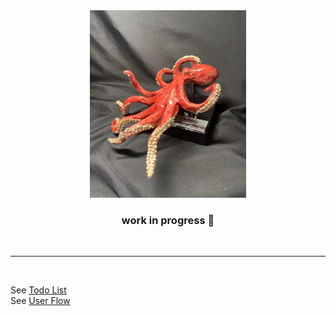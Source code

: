 <section align="center">
  <img src="https://github.com/FreudCat/ceramic-arts/blob/main/assets/readme-images/red-octopus.jpg" alt="" height="300" width="250"/>

### work in progress 🚧

</section>

<br />

---

<br />

See [Todo List](https://www.example.com)  
See [User Flow](https://www.example.com)
